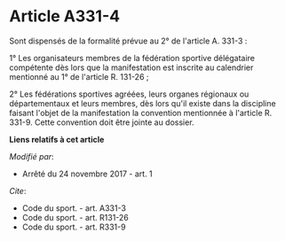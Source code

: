 # Article A331-4

Sont dispensés de la formalité prévue au 2° de l'article A. 331-3 : 

1° Les organisateurs membres de la fédération sportive délégataire compétente dès lors que la manifestation est inscrite au
calendrier mentionné au 1° de l'article R. 131-26 ; 

2° Les fédérations sportives agréées, leurs organes régionaux ou départementaux et leurs membres, dès lors qu'il existe dans
la discipline faisant l'objet de la manifestation la convention mentionnée à l'article R. 331-9. Cette convention doit être
jointe au dossier.

**Liens relatifs à cet article**

_Modifié par_:

  - Arrêté du 24 novembre 2017 - art. 1

_Cite_:

  - Code du sport. - art. A331-3
  - Code du sport. - art. R131-26
  - Code du sport. - art. R331-9
